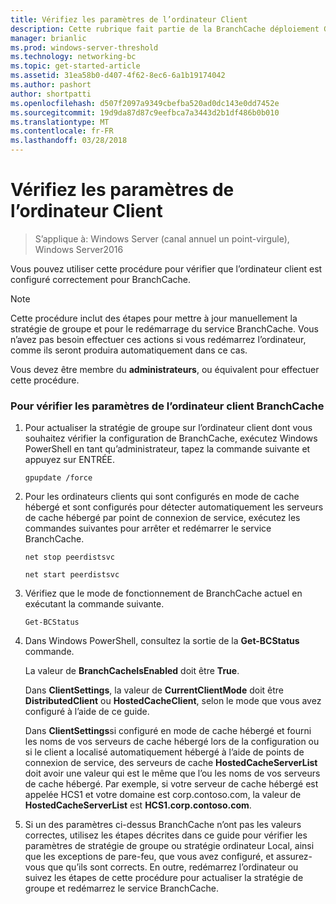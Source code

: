 ```yaml
---
title: Vérifiez les paramètres de l’ordinateur Client
description: Cette rubrique fait partie de la BranchCache déploiement Guide pour Windows Server2016, qui montre comment déployer BranchCache en mode de cache distribué et hébergé d’optimiser l’utilisation de la bande passante réseau étendu dans les filiales
manager: brianlic
ms.prod: windows-server-threshold
ms.technology: networking-bc
ms.topic: get-started-article
ms.assetid: 31ea58b0-d407-4f62-8ec6-6a1b19174042
ms.author: pashort
author: shortpatti
ms.openlocfilehash: d507f2097a9349cbefba520ad0dc143e0dd7452e
ms.sourcegitcommit: 19d9da87d87c9eefbca7a3443d2b1df486b0b010
ms.translationtype: MT
ms.contentlocale: fr-FR
ms.lasthandoff: 03/28/2018
---
```

# <a name="verify-client-computer-settings"></a>Vérifiez les paramètres de l’ordinateur Client

>S’applique à: Windows Server (canal annuel un point-virgule), Windows Server2016

Vous pouvez utiliser cette procédure pour vérifier que l’ordinateur client est configuré correctement pour BranchCache.  
  
> [!NOTE]  
> Cette procédure inclut des étapes pour mettre à jour manuellement la stratégie de groupe et pour le redémarrage du service BranchCache. Vous n’avez pas besoin effectuer ces actions si vous redémarrez l’ordinateur, comme ils seront produira automatiquement dans ce cas.  
  
Vous devez être membre du **administrateurs**, ou équivalent pour effectuer cette procédure.  
  
### <a name="to-verify-branchcache-client-computer-settings"></a>Pour vérifier les paramètres de l’ordinateur client BranchCache  
  
1.  Pour actualiser la stratégie de groupe sur l’ordinateur client dont vous souhaitez vérifier la configuration de BranchCache, exécutez Windows PowerShell en tant qu’administrateur, tapez la commande suivante et appuyez sur ENTRÉE.  
  
    `gpupdate /force`  
  
2.  Pour les ordinateurs clients qui sont configurés en mode de cache hébergé et sont configurés pour détecter automatiquement les serveurs de cache hébergé par point de connexion de service, exécutez les commandes suivantes pour arrêter et redémarrer le service BranchCache.  
  
    `net stop peerdistsvc`  
  
    `net start peerdistsvc`  
  
3.  Vérifiez que le mode de fonctionnement de BranchCache actuel en exécutant la commande suivante.  
  
    `Get-BCStatus`  
  
4.  Dans Windows PowerShell, consultez la sortie de la **Get-BCStatus** commande.  
  
    La valeur de **BranchCacheIsEnabled** doit être **True**.  
  
    Dans **ClientSettings**, la valeur de **CurrentClientMode** doit être **DistributedClient** ou **HostedCacheClient**, selon le mode que vous avez configuré à l’aide de ce guide.  
  
    Dans **ClientSettings**si configuré en mode de cache hébergé et fourni les noms de vos serveurs de cache hébergé lors de la configuration ou si le client a localisé automatiquement hébergé à l’aide de points de connexion de service, des serveurs de cache **HostedCacheServerList** doit avoir une valeur qui est le même que l’ou les noms de vos serveurs de cache hébergé. Par exemple, si votre serveur de cache hébergé est appelée HCS1 et votre domaine est corp.contoso.com, la valeur de **HostedCacheServerList** est **HCS1.corp.contoso.com**.  
  
5.  Si un des paramètres ci-dessus BranchCache n’ont pas les valeurs correctes, utilisez les étapes décrites dans ce guide pour vérifier les paramètres de stratégie de groupe ou stratégie ordinateur Local, ainsi que les exceptions de pare-feu, que vous avez configuré, et assurez-vous que qu’ils sont corrects. En outre, redémarrez l’ordinateur ou suivez les étapes de cette procédure pour actualiser la stratégie de groupe et redémarrez le service BranchCache.  
  


